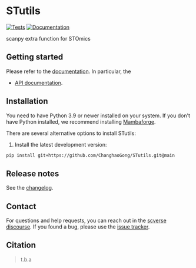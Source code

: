 # STutils

[![Tests][badge-tests]][link-tests]
[![Documentation][badge-docs]][link-docs]

[badge-tests]: https://img.shields.io/github/actions/workflow/status/ChanghaoGong/STutils/test.yaml?branch=main
[link-tests]: https://github.com/ChanghaoGong/STutils/actions/workflows/test.yml
[badge-docs]: https://stutils.readthedocs.io/en/latest/?badge=latest

scanpy extra function for STOmics

## Getting started

Please refer to the [documentation][link-docs]. In particular, the

-   [API documentation][link-api].

## Installation

You need to have Python 3.9 or newer installed on your system. If you don't have
Python installed, we recommend installing [Mambaforge](https://github.com/conda-forge/miniforge#mambaforge).

There are several alternative options to install STutils:

<!--
1) Install the latest release of `STutils` from `PyPI <https://pypi.org/project/STutils/>`_:

```bash
pip install STutils
```
-->

1. Install the latest development version:

```bash
pip install git+https://github.com/ChanghaoGong/STutils.git@main
```

## Release notes

See the [changelog][changelog].

## Contact

For questions and help requests, you can reach out in the [scverse discourse][scverse-discourse].
If you found a bug, please use the [issue tracker][issue-tracker].

## Citation

> t.b.a

[scverse-discourse]: https://discourse.scverse.org/
[issue-tracker]: https://github.com/ChanghaoGong/STutils/issues
[changelog]: https://stutils.readthedocs.io/en/latest/changelog.html
[link-docs]: https://STutils.readthedocs.io
[link-api]: https://stutils.readthedocs.io/en/latest/api.html
